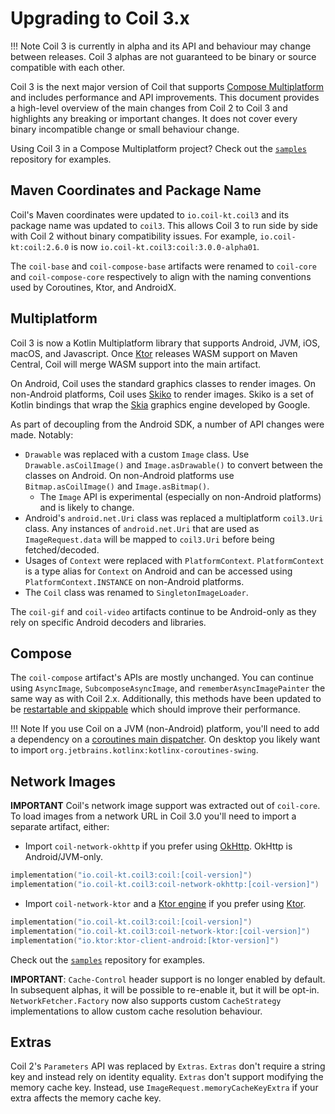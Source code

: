 # Upgrading to Coil 3.x

!!! Note
    Coil 3 is currently in alpha and its API and behaviour may change between releases. Coil 3 alphas are not guaranteed to be binary or source compatible with each other.

Coil 3 is the next major version of Coil that supports [Compose Multiplatform](https://www.jetbrains.com/lp/compose-multiplatform/) and includes performance and API improvements. This document provides a high-level overview of the main changes from Coil 2 to Coil 3 and highlights any breaking or important changes. It does not cover every binary incompatible change or small behaviour change.

Using Coil 3 in a Compose Multiplatform project? Check out the [`samples`](https://github.com/coil-kt/coil/tree/3.x/samples/compose) repository for examples.

## Maven Coordinates and Package Name

Coil's Maven coordinates were updated to `io.coil-kt.coil3` and its package name was updated to `coil3`. This allows Coil 3 to run side by side with Coil 2 without binary compatibility issues. For example, `io.coil-kt:coil:2.6.0` is now `io.coil-kt.coil3:coil:3.0.0-alpha01`.

The `coil-base` and `coil-compose-base` artifacts were renamed to `coil-core` and `coil-compose-core` respectively to align with the naming conventions used by Coroutines, Ktor, and AndroidX.

## Multiplatform

Coil 3 is now a Kotlin Multiplatform library that supports Android, JVM, iOS, macOS, and Javascript. Once [Ktor](https://ktor.io/) releases WASM support on Maven Central, Coil will merge WASM support into the main artifact.

On Android, Coil uses the standard graphics classes to render images. On non-Android platforms, Coil uses [Skiko](https://github.com/JetBrains/skiko) to render images. Skiko is a set of Kotlin bindings that wrap the [Skia](https://github.com/google/skia) graphics engine developed by Google.

As part of decoupling from the Android SDK, a number of API changes were made. Notably:

- `Drawable` was replaced with a custom `Image` class. Use `Drawable.asCoilImage()` and `Image.asDrawable()` to convert between the classes on Android. On non-Android platforms use `Bitmap.asCoilImage()` and `Image.asBitmap()`.
    - The `Image` API is experimental (especially on non-Android platforms) and is likely to change.
- Android's `android.net.Uri` class was replaced a multiplatform `coil3.Uri` class. Any instances of `android.net.Uri` that are used as `ImageRequest.data` will be mapped to `coil3.Uri` before being fetched/decoded.
- Usages of `Context` were replaced with `PlatformContext`. `PlatformContext` is a type alias for `Context` on Android and can be accessed using `PlatformContext.INSTANCE` on non-Android platforms.
- The `Coil` class was renamed to `SingletonImageLoader`.

The `coil-gif` and `coil-video` artifacts continue to be Android-only as they rely on specific Android decoders and libraries.

## Compose

The `coil-compose` artifact's APIs are mostly unchanged. You can continue using `AsyncImage`, `SubcomposeAsyncImage`, and `rememberAsyncImagePainter` the same way as with Coil 2.x. Additionally, this methods have been updated to be [restartable and skippable](https://developer.android.com/jetpack/compose/performance/stability) which should improve their performance.

!!! Note
    If you use Coil on a JVM (non-Android) platform, you'll need to add a dependency on a [coroutines main dispatcher](https://kotlinlang.org/api/kotlinx.coroutines/kotlinx-coroutines-core/kotlinx.coroutines/-dispatchers/-main.html). On desktop you likely want to import `org.jetbrains.kotlinx:kotlinx-coroutines-swing`.

## Network Images

**IMPORTANT** Coil's network image support was extracted out of `coil-core`. To load images from a network URL in Coil 3.0 you'll need to import a separate artifact, either:

- Import `coil-network-okhttp` if you prefer using [OkHttp](https://square.github.io/okhttp/). OkHttp is Android/JVM-only.

```kotlin
implementation("io.coil-kt.coil3:coil:[coil-version]")
implementation("io.coil-kt.coil3:coil-network-okhttp:[coil-version]")
```

- Import `coil-network-ktor` and a [Ktor engine](https://ktor.io/docs/http-client-engines.html) if you prefer using [Ktor](https://ktor.io/).

```kotlin
implementation("io.coil-kt.coil3:coil:[coil-version]")
implementation("io.coil-kt.coil3:coil-network-ktor:[coil-version]")
implementation("io.ktor:ktor-client-android:[ktor-version]")
```

Check out the [`samples`](https://github.com/coil-kt/coil/tree/3.x/samples/compose) repository for examples.

**IMPORTANT**: `Cache-Control` header support is no longer enabled by default. In subsequent alphas, it will be possible to re-enable it, but it will be opt-in. `NetworkFetcher.Factory` now also supports custom `CacheStrategy` implementations to allow custom cache resolution behaviour.

## Extras

Coil 2's `Parameters` API was replaced by `Extras`. `Extras` don't require a string key and instead rely on identity equality. `Extras` don't support modifying the memory cache key. Instead, use `ImageRequest.memoryCacheKeyExtra` if your extra affects the memory cache key.
